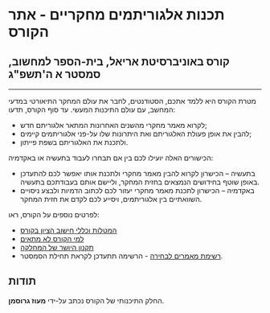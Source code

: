 # תכנות אלגוריתמים מחקריים - אתר הקורס
## קורס באוניברסיטת אריאל, בית-הספר למחשוב, סמסטר א ה'תשפ"ג
----


מטרת הקורס היא ללמד אתכם, הסטודנטים, לחבר את עולם המחקר התיאורטי במדעי המחשב, עם עולם התיכנות המעשי.   עד סוף הקורס, תדעו:

*  לקרוא מאמר מחקרי מהשנים האחרונות המתאר אלגוריתם חדש;
* להבין את אופן פעולת האלגוריתם ואת היתרונות שלו על-פני אלגוריתמים קיימים;
* ולתכנת את האלגוריתם בשפת פייתון. 

הכישורים האלה יועילו לכם בין אם תבחרו לעבוד בתעשיה או באקדמיה:

* בתעשיה – הכישרון לקרוא להבין מאמר מחקרי ולתכנת אותו יאפשר לכם להתעדכן באופן שוטף בחידושים הנמצאים בחזית המחקר, וליישם אותם בעבודתכם בתעשיה. 
* באקדמיה – הכישרון לתכנת מאמר מחקרי יעזור לכם לכתוב הדמיות ולבצע ניסויים השוואתיים בין אלגוריתמים, ויסייע לכם לקדם את חזית המחקר.

לפרטים נוספים על הקורס, ראו:

* [המטלות וכללי חישוב הציון בקורס](grade-rules.md)
* [למי הקורס לא מתאים](disclaimer.md)
* [תקנון היושר של המחלקה](https://www.ariel.ac.il/wp/cs/wp-content/uploads/sites/88/2020/08/Guidelines-for-Academic-Integrity.pdf)
* [רשימת מאמרים לבחירה](papers.md) - הרשימה תתעדכן לקראת תחילת הסמסטר.


## תודות
החלק התיכנותי של הקורס נכתב על-ידי **מעוז גרוסמן**.

